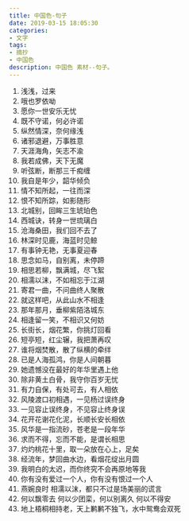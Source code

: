 ```yaml
---
title: 中国色-句子
date: 2019-03-15 18:05:30
categories: 
- 文字
tags:
- 摘抄
- 中国色
description: 中国色 素材--句子。
---
```


1. 浅浅，过来
2. 哦也罗依呦
3. 愿你一世安乐无忧
4. 既不守诺，何必许诺
5. 纵然情深，奈何缘浅
6. 诸邪退避，万事胜意
7. 天涯海角，矢志不渝
8. 我若成佛，天下无魔
9. 听弦断，断那三千痴缠
10.	我自是年少，韶华倾负
11.	情不知所起，一往而深
12.	恨不知所踪，如影随形
13.	北城别，回眸三生琥珀色
14.	西城诀，转身一世琉璃白
15.	沧海桑田，我们回不去了
16.	林深时见鹿，海蓝时见鲸
17.	有事钟无艳，无事夏迎春
18.	思念如马，自别离，未停蹄
19.	相思若柳，飘满城，尽飞絮
20.	相濡以沫，不如相忘于江湖
21.	寄君一曲，不问曲终人聚散
22.	就这样吧，从此山水不相逢
23.	那年那月，垂柳紫陌洛城东
24.	相逢留一笑，不相识又何妨
25.	长街长，烟花繁，你挑灯回看
26.	短亭短，红尘辗，我把萧再叹
27.	谁将烟焚散，散了纵横的牵绊
28.	已是人海孤鸿，你是人间朝暮
29.	她遗憾没在最好的年华里遇上他
30.	除非黄土白骨，我守你百岁无忧
31.	有力自保，有处可去，有人相依
32.	风陵渡口初相遇，一见杨过误终身
33.	一见容止误终身，不见容止终身误
34.	花开花谢花化泥，长顺长安长相依
35.	风华是一指流砂，苍老是一段年华
36.	求而不得，忘而不能，是谓长相思
37.	灼灼桃花十里，取一朵放在心上，足矣
38.	经流年，梦回曲水边，看烟花绽出月圆
39.	我明白的太迟，而你终究不会再原地等我
40.	你有没有爱过一个人，你有没有恨过一个人
41.	燕婉良时 相濡以沫，都只不过是场美丽的谎言
42.	何以飘零去 何以少团栾，何以别离久 何以不得安
43.	地上梧桐相持老，天上鹣鹣不独飞，水中鸳鸯会双死
